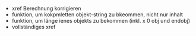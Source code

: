 - xref Berechnung korrigieren
- funktion, um kokpmletten objekt-string zu bkeommen, nicht nur inhalt
- funktion, um länge ienes objekts zu bekommen (inkl. x 0 obj und endobj)
- vollständiges xref
